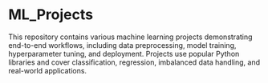 # ML_Projects
This repository contains various machine learning projects demonstrating end-to-end workflows, including data preprocessing, model training, hyperparameter tuning, and deployment. Projects use popular Python libraries and cover classification, regression, imbalanced data handling, and real-world applications.
